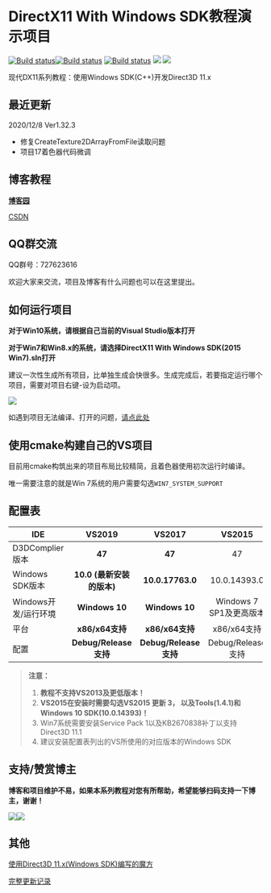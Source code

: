 # DirectX11 With Windows SDK教程演示项目
[![Build status](https://ci.appveyor.com/api/projects/status/fv2f3emvusqsuj49?svg=true)](https://ci.appveyor.com/project/MKXJun/directx11-with-windows-sdk-hk9xb)[![Build status](https://ci.appveyor.com/api/projects/status/9ntk5efu2h7mkbgn?svg=true)](https://ci.appveyor.com/project/MKXJun/directx11-with-windows-sdk) [![Build status](https://ci.appveyor.com/api/projects/status/dpl8y4uea5cv0303?svg=true)](https://ci.appveyor.com/project/MKXJun/directx11-with-windows-sdk-s5k2l) ![](https://img.shields.io/badge/license-MIT-dddd00.svg) [![](https://img.shields.io/badge/Ver-1.32.3-519dd9.svg)](https://github.com/MKXJun/DirectX11-With-Windows-SDK/blob/master/MarkdownFiles/Updates/Updates.md)

现代DX11系列教程：使用Windows SDK(C++)开发Direct3D 11.x

## 最近更新

2020/12/8 Ver1.32.3

- 修复CreateTexture2DArrayFromFile读取问题
- 项目17着色器代码微调

## 博客教程

**[博客园](https://www.cnblogs.com/X-Jun/p/9028764.html)**

[CSDN](https://blog.csdn.net/x_jun96/article/details/80293670)

## QQ群交流

QQ群号：727623616

欢迎大家来交流，项目及博客有什么问题也可以在这里提出。

## 如何运行项目

**对于Win10系统，请根据自己当前的Visual Studio版本打开**

**对于Win7和Win8.x的系统，请选择DirectX11 With Windows SDK(2015 Win7).sln打开**

建议一次性生成所有项目，比单独生成会快很多。生成完成后，若要指定运行哪个项目，需要对项目右键-设为启动项。

![](https://github.com/MKXJun/DirectX11-With-Windows-SDK/blob/master/MarkdownFiles/001.png)

如遇到项目无法编译、打开的问题，[请点此处](https://github.com/MKXJun/DirectX11-With-Windows-SDK/blob/master/MarkdownFiles/How-To-Build-Solution/README.md)

## 使用cmake构建自己的VS项目

目前用cmake构筑出来的项目布局比较精简，且着色器使用初次运行时编译。

唯一需要注意的就是Win 7系统的用户需要勾选`WIN7_SYSTEM_SUPPORT`

## 配置表

|IDE            |**VS2019**    |**VS2017**        |VS2015     |
|--------------|:-------------:|:----------------:|:------------:|
|D3DComplier版本|**47**          |**47**           |47         |
|Windows SDK版本|**10.0 (最新安装的版本)**|**10.0.17763.0**  |10.0.14393.0        |
|Windows开发/运行环境 |**Windows 10**|**Windows 10**|Windows 7 SP1及更高版本|
|平台           |**x86/x64支持**      |**x86/x64支持**   |x86/x64支持|
|配置           |**Debug/Release支持**|**Debug/Release支持**|Debug/Release支持|

> **注意：** 
>
> 1. **教程不支持VS2013及更低版本！**
> 2. **VS2015在安装时需要勾选VS2015 更新 3， 以及Tools(1.4.1)和Windows 10 SDK(10.0.14393)！**
> 3. Win7系统需要安装Service Pack 1以及KB2670838补丁以支持Direct3D 11.1
> 4. 建议安装配置表列出的VS所使用的对应版本的Windows SDK

## 支持/赞赏博主
**博客和项目维护不易，如果本系列教程对您有所帮助，希望能够扫码支持一下博主，谢谢！**

![](https://github.com/MKXJun/DirectX11-With-Windows-SDK/blob/master/MarkdownFiles/002.png)![](https://github.com/MKXJun/DirectX11-With-Windows-SDK/blob/master/MarkdownFiles/003.png)

## 其他

[使用Direct3D 11.x(Windows SDK)编写的魔方](https://github.com/MKXJun/Rubik-Cube)

[完整更新记录](https://github.com/MKXJun/DirectX11-With-Windows-SDK/blob/master/MarkdownFiles/Updates/Updates.md)